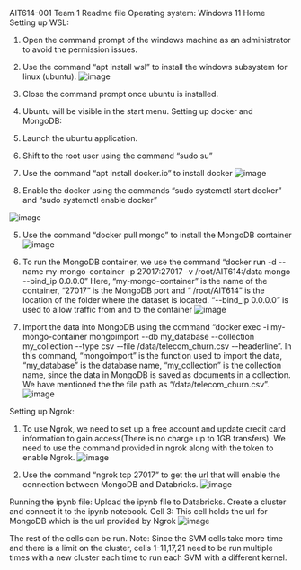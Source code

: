 AIT614-001
Team 1
Readme file
Operating system: Windows 11 Home
Setting up WSL:
1.	Open the command prompt of the windows machine as an administrator to avoid the permission issues.
2.	Use the command “apt install wsl” to install the windows subsystem for linux (ubuntu).
 ![image](https://github.com/user-attachments/assets/0fcd48da-47f1-454d-832f-37c81d89b073)

3.	Close the command prompt once ubuntu is installed.
4.	Ubuntu will be visible in the start menu.
Setting up docker and MongoDB:
1.	Launch the ubuntu application.
2.	Shift to the root user using the command “sudo su”
3.	Use the command “apt install docker.io” to install docker
 ![image](https://github.com/user-attachments/assets/7e5c2b5d-eaa8-4157-9516-47c5e95aa71a)

4.	Enable the docker using the commands “sudo systemctl start docker” and “sudo systemctl enable docker”
 
![image](https://github.com/user-attachments/assets/3efbccbf-2778-42a0-b501-d0a432fd2b0a)



5.	Use the command “docker pull mongo” to install the MongoDB container
 ![image](https://github.com/user-attachments/assets/6ab07987-f137-417f-985f-fc4786fbc42d)

6.	To run the MongoDB container, we use the command “docker run -d --name my-mongo-container -p 27017:27017 -v /root/AIT614:/data mongo --bind_ip 0.0.0.0”
Here, “my-mongo-container” is the name of the container, “27017” is the MongoDB port and “ /root/AIT614” is the location of the folder where the dataset is located. “--bind_ip 0.0.0.0” is used to allow traffic from and to the container
 ![image](https://github.com/user-attachments/assets/2e7bccf2-bc76-4c19-8b6c-d7ad7ed93e8f)

7.	Import the data into MongoDB using the command “docker exec -i my-mongo-container mongoimport --db my_database --collection my_collection --type csv --file /data/telecom_churn.csv --headerline”. In this command, “mongoimport” is the function used to import the data, “my_database” is the database name, “my_collection” is the collection name, since the data in MongoDB is saved as documents in a collection. We have mentioned the the file path as “/data/telecom_churn.csv”.
 ![image](https://github.com/user-attachments/assets/39fab56d-a749-4644-b926-e6ac90a2b840)

Setting up Ngrok:
1.	To use Ngrok, we need to set up a free account and update credit card  information to gain access(There is no charge up to 1GB transfers). We need to use the command provided in ngrok along with the token to enable Ngrok.
 ![image](https://github.com/user-attachments/assets/be30b336-838d-491f-b654-c3181875e889)

2.	Use the command “ngrok tcp 27017” to get the url that will enable the connection between MongoDB and Databricks. 
 ![image](https://github.com/user-attachments/assets/36b860ed-b8f4-400d-866f-ab1ad7fc7836)

Running the ipynb file:
Upload the ipynb file to Databricks.
Create a cluster and connect it to the ipynb notebook.
Cell 3: This cell holds the url for MongoDB which is the url provided by Ngrok
 ![image](https://github.com/user-attachments/assets/5b530636-8f46-4749-973f-d1c71fdb560f)

The rest of the cells can be run.
Note: Since the SVM cells take more time and there is a limit on the cluster, cells 1-11,17,21 need to be run multiple times with a new cluster each time to run each SVM with a different kernel.
